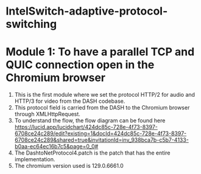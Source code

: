 # IntelSwitch-adaptive-protocol-switching
# Module 1: To have a parallel TCP and QUIC connection open in the Chromium browser
1. This is the first module where we set the protocol HTTP/2 for audio and HTTP/3 for video from the DASH codebase.
2. This protocol field is carried from the DASH to the Chromium browser through XMLHttpRequest.
3. To understand the flow, the flow diagram can be found here https://lucid.app/lucidchart/424dc85c-728e-4f73-8397-6708ce24c289/edit?existing=1&docId=424dc85c-728e-4f73-8397-6708ce24c289&shared=true&invitationId=inv_938bca7b-c5b7-4133-b0aa-ec64ec16b7c5&page=0_0#
4. The DashtoNetProtocol4.patch is the patch that has the entire implementation.
5. The chromium version used is 129.0.6661.0 

